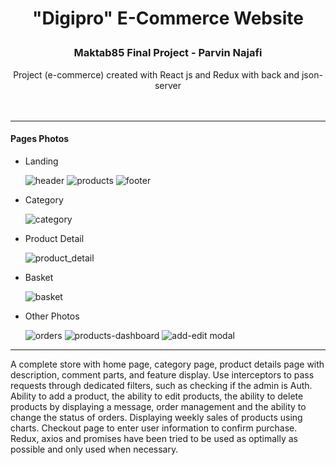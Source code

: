 # <p align="center"> "Digipro" E-Commerce Website </p>



### <p align="center"> Maktab85 Final Project - Parvin Najafi </p>
<p align="center"> Project (e-commerce) created with React js and Redux with back and json-server <br><br><br> </p>

---


#### Pages Photos

- Landing
  
  ![header](https://github.com/shi-najafi88/finalProject-Digital-store/assets/113782959/f473ecfa-42d2-4851-94d9-706eb7887cd6)
  ![products](https://github.com/shi-najafi88/finalProject-Digital-store/assets/113782959/056d7520-cb17-4cd1-a677-c1a5048eb377)
  ![footer](https://github.com/shi-najafi88/finalProject-Digital-store/assets/113782959/17b798c6-4f84-4077-8eec-e3c0cd884e95)

- Category
  
  ![category](https://github.com/shi-najafi88/finalProject-Digital-store/assets/113782959/af8d9b83-7b1b-4494-8a7a-21fd0a26d5aa)

- Product Detail

  ![product_detail](https://github.com/shi-najafi88/finalProject-Digital-store/assets/113782959/ddb16969-ba63-4a17-bad2-279f96aac873)

- Basket
 
  ![basket](https://github.com/shi-najafi88/finalProject-Digital-store/assets/113782959/14488f54-0aad-48a2-b7d9-b524ddd18742)

- Other Photos

  ![orders](https://github.com/shi-najafi88/finalProject-Digital-store/assets/113782959/ce3bb602-6abc-403a-99ab-e436fd58241c)
  ![products-dashboard](https://github.com/shi-najafi88/finalProject-Digital-store/assets/113782959/b8dbb34b-a6ac-4c0a-a0f0-9aa73b582917)
  ![add-edit modal](https://github.com/shi-najafi88/finalProject-Digital-store/assets/113782959/5564b81b-7516-43d8-a988-40bbe41e3d39)

---
A complete store with home page, category page, product details page with description, comment parts, and feature display. Use interceptors to pass requests through dedicated filters, such as checking if the admin is Auth. Ability to add a product, the ability to edit products, the ability to delete products by displaying a message, order management and the ability to change the status of orders. Displaying weekly sales of products using charts. Checkout page to enter user information to confirm purchase. Redux, axios and promises have been tried to be used as optimally as possible and only used when necessary.

